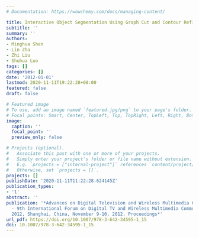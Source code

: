 ```yaml
---
# Documentation: https://wowchemy.com/docs/managing-content/

title: Interactive Object Segmentation Using Graph Cut and Contour Refinement
subtitle: ''
summary: ''
authors:
- Minghua Shen
- Lin Zha
- Zhi Liu
- Shuhua Luo
tags: []
categories: []
date: '2012-01-01'
lastmod: 2020-11-11T19:22:28+08:00
featured: false
draft: false

# Featured image
# To use, add an image named `featured.jpg/png` to your page's folder.
# Focal points: Smart, Center, TopLeft, Top, TopRight, Left, Right, BottomLeft, Bottom, BottomRight.
image:
  caption: ''
  focal_point: ''
  preview_only: false

# Projects (optional).
#   Associate this post with one or more of your projects.
#   Simply enter your project's folder or file name without extension.
#   E.g. `projects = ["internal-project"]` references `content/project/deep-learning/index.md`.
#   Otherwise, set `projects = []`.
projects: []
publishDate: '2020-11-11T11:22:28.624145Z'
publication_types:
- '1'
abstract: ''
publication: '*Advances on Digital Television and Wireless Multimedia Communications
  - 9th International Forum on Digital TV and Wireless Multimedia Communication, IFTC
  2012, Shanghai, China, November 9-10, 2012. Proceedings*'
url_pdf: https://doi.org/10.1007/978-3-642-34595-1_15
doi: 10.1007/978-3-642-34595-1_15
---
```

